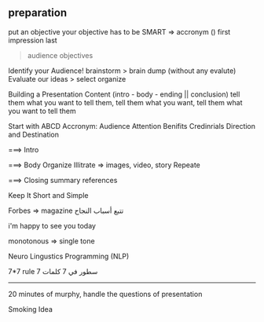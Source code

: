 ## preparation

put an objective
your objective has to be SMART => accronym ()
first impression last

> audience
> objectives

Identify your Audience!
brainstorm > brain dump (without any evalute)
Evaluate our ideas > select 
organize 

Building a Presentation
Content (intro - body - ending || conclusion)
tell them what you want to tell them, tell them what you want, tell them what you want to tell them

Start  with ABCD Accronym:
Audience Attention
Benifits
Credinrials
Direction and Destination

===> Intro

===> Body 
Organize
Illitrate => images, video, story
Repeate

===> Closing
summary
references

Keep It Short and Simple

Forbes => magazine
تتبع أسباب النجاح

i'm happy to see you today

monotonous => single tone

Neuro Lingustics Programming (NLP)

7*7 rule
7 سطور في 7 كلمات

---------------------------
20 minutes of murphy, 
handle the questions of presentation

Smoking Idea